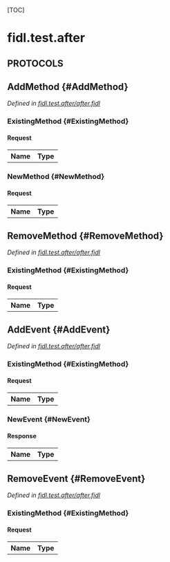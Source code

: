 [TOC]

# fidl.test.after


## **PROTOCOLS**

## AddMethod {#AddMethod}
*Defined in [fidl.test.after/after.fidl](https://fuchsia.googlesource.com/fuchsia/+/master/garnet/tests/fidl-changes/fidl/after.fidl#7)*


### ExistingMethod {#ExistingMethod}


#### Request
<table>
    <tr><th>Name</th><th>Type</th></tr>
    </table>



### NewMethod {#NewMethod}


#### Request
<table>
    <tr><th>Name</th><th>Type</th></tr>
    </table>



## RemoveMethod {#RemoveMethod}
*Defined in [fidl.test.after/after.fidl](https://fuchsia.googlesource.com/fuchsia/+/master/garnet/tests/fidl-changes/fidl/after.fidl#12)*


### ExistingMethod {#ExistingMethod}


#### Request
<table>
    <tr><th>Name</th><th>Type</th></tr>
    </table>



## AddEvent {#AddEvent}
*Defined in [fidl.test.after/after.fidl](https://fuchsia.googlesource.com/fuchsia/+/master/garnet/tests/fidl-changes/fidl/after.fidl#16)*


### ExistingMethod {#ExistingMethod}


#### Request
<table>
    <tr><th>Name</th><th>Type</th></tr>
    </table>



### NewEvent {#NewEvent}




#### Response
<table>
    <tr><th>Name</th><th>Type</th></tr>
    </table>

## RemoveEvent {#RemoveEvent}
*Defined in [fidl.test.after/after.fidl](https://fuchsia.googlesource.com/fuchsia/+/master/garnet/tests/fidl-changes/fidl/after.fidl#21)*


### ExistingMethod {#ExistingMethod}


#### Request
<table>
    <tr><th>Name</th><th>Type</th></tr>
    </table>



















